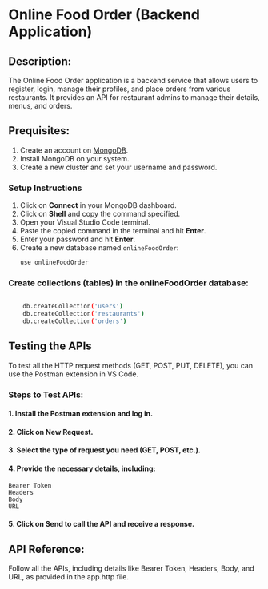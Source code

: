
# Online Food Order (Backend Application)

## Description: 

The Online Food Order application is a backend service that allows users to register, login, manage their profiles, and place orders from various restaurants.
It provides an API for restaurant admins to manage their details, menus, and orders.

## Prequisites:

1. Create an account on [MongoDB](https://www.mongodb.com/).
2. Install MongoDB on your system.
3. Create a new cluster and set your username and password.

### Setup Instructions
1. Click on **Connect** in your MongoDB dashboard.
2. Click on **Shell** and copy the command specified.
3. Open your Visual Studio Code terminal.
4. Paste the copied command in the terminal and hit **Enter**.
5. Enter your password and hit **Enter**.
6. Create a new database named `onlineFoodOrder`:
   ```bash
   use onlineFoodOrder


### Create collections (tables) in the onlineFoodOrder database:  

```bash

    db.createCollection('users')
    db.createCollection('restaurants')
    db.createCollection('orders')
```

## Testing the APIs
To test all the HTTP request methods (GET, POST, PUT, DELETE), you can use the Postman extension in VS Code.

### Steps to Test APIs:

#### 1. Install the Postman extension and log in.
#### 2. Click on New Request.
#### 3. Select the type of request you need (GET, POST, etc.).
#### 4. Provide the necessary details, including:
    Bearer Token
    Headers
    Body
    URL
#### 5. Click on Send to call the API and receive a response.


## API Reference:

Follow all the APIs, including details like Bearer Token, Headers, Body, and URL, as provided in the
app.http file.
